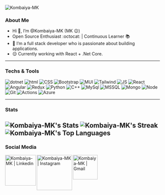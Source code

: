 <!---
Kombaiya-MK/Kombaiya-MK is a ✨ special ✨ repository because its `README.md` (this file) appears on your GitHub profile.
You can click the Preview link to take a look at your changes.
--->
<p align="left"> <img src="https://komarev.com/ghpvc/?username=Kombaiya-MK&label=Profile%20views&color=0e75b6&style=flat" alt="Kombaiya-MK" /> </p>

### About Me
- Hi 👋, I’m @Kombaiya-MK (MK :wink:)
- Open Source Enthusiast :octocat: | Continuous Learner :books:
- 👀 I’m a full stack developer who is passionate about building applications.
- :relieved: Currently working with React + .Net Core.

----------------------------------------------------------------------------------------------------------

###  Techs & Tools
![dotnet](https://img.shields.io/badge/.NET-512BD4.svg?style=for-the-badge&logo=dotnet&logoColor=white)
![html](https://img.shields.io/badge/HTML5-E34F26.svg?style=for-the-badge&logo=HTML5&logoColor=white)
![CSS](https://img.shields.io/badge/CSS3-1572B6.svg?style=for-the-badge&logo=CSS3&logoColor=white)
![Bootstrap](https://img.shields.io/badge/Bootstrap-7952B3.svg?style=for-the-badge&logo=Bootstrap&logoColor=white)
![MUI](https://img.shields.io/badge/MUI-007FFF.svg?style=for-the-badge&logo=MUI&logoColor=white)
![Tailwind](https://img.shields.io/badge/Tailwind%20CSS-06B6D4.svg?style=for-the-badge&logo=Tailwind-CSS&logoColor=white)
![JS](https://img.shields.io/badge/JavaScript-F7DF1E.svg?style=for-the-badge&logo=JavaScript&logoColor=black)
![React](https://img.shields.io/badge/React-61DAFB.svg?style=for-the-badge&logo=React&logoColor=black)
![Angular](https://img.shields.io/badge/Angular-0F0F11.svg?style=for-the-badge&logo=Angular&logoColor=white)
![Redux](https://img.shields.io/badge/Redux-764ABC.svg?style=for-the-badge&logo=Redux&logoColor=white)
![Python](https://img.shields.io/badge/Python-3776AB.svg?style=for-the-badge&logo=Python&logoColor=white)
![C++](https://img.shields.io/badge/C++-00599C.svg?style=for-the-badge&logo=C++&logoColor=white)
![MySql](https://img.shields.io/badge/MySQL-4479A1.svg?style=for-the-badge&logo=MySQL&logoColor=white)
![MSSQL](https://img.shields.io/badge/Microsoft%20SQL%20Server-CC2927.svg?style=for-the-badge&logo=Microsoft-SQL-Server&logoColor=white)
![Mongo](https://img.shields.io/badge/MongoDB-47A248.svg?style=for-the-badge&logo=MongoDB&logoColor=white)
![Node](https://img.shields.io/badge/Node.js-339933.svg?style=for-the-badge&logo=nodedotjs&logoColor=white)
![Git](https://img.shields.io/badge/Git-F05032.svg?style=for-the-badge&logo=Git&logoColor=white)
![Actions](https://img.shields.io/badge/GitHub%20Actions-2088FF.svg?style=for-the-badge&logo=GitHub-Actions&logoColor=white)
![Azure](https://img.shields.io/badge/Microsoft%20Azure-0078D4.svg?style=for-the-badge&logo=Microsoft-Azure&logoColor=white)


--------------------------------------------------------------------------------------------------------------------------------------------------------------------
### Stats
![Kombaiya-MK's Stats](https://github-readme-stats.vercel.app/api?username=Kombaiya-MK&theme=vue-dark&show_icons=true&hide_border=true&count_private=true)
![Kombaiya-MK's Streak](https://github-readme-streak-stats.herokuapp.com/?user=Kombaiya-MK&theme=vue-dark&hide_border=true)
![Kombaiya-MK's Top Languages](https://github-readme-stats.vercel.app/api/top-langs/?username=Kombaiya-MK&theme=vue-dark&show_icons=true&hide_border=true&layout=compact)
--------------------------------------------------------------------------------------------------------------------------------------------------------------------
### Social Media
<a href="https://www.linkedin.com/in/kombaiya-mariappan-6b7896239">
    <img align="left" alt="Kombaiya-MK | Linkedin" width="100px" src="https://img.shields.io/badge/LinkedIn-0A66C2.svg?style=for-the-badge&logo=LinkedIn&logoColor=white" />
  </a>

  <a href="https://www.instagram.com/im_mk_14">
    <img align="left" alt="Kombaiya-MK | Instagram" width="115px" src="https://img.shields.io/badge/Instagram-E4405F.svg?style=for-the-badge&logo=Instagram&logoColor=white" />
  </a>
  <a href="mailto:mksuresh044@gmail.com">
    <img align="left" alt="Kombaiya-MK | Gmail" width="80px" src="https://img.shields.io/badge/Gmail-EA4335.svg?style=for-the-badge&logo=Gmail&logoColor=white" />
  </a>

